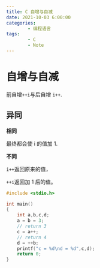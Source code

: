 ```yaml
---
title: C 自增与自减
date: 2021-10-03 6:00:00
categories:
        - 编程语言
tags:
        - C
        - Note
---
```


# 自增与自减

前自增`++i`与后自增 `i++`.

## 异同

**相同**

最终都会使 i 的值加 1.

**不同**

`i++`返回原来的值，

`++i`返回加 1 后的值。

```c
#include <stdio.h>

int main()
{
    int a,b,c,d;
    a = b = 3;
    // return 3
    c = a++;
    // return 4
    d = ++b;
    printf("c = %d\nd = %d",c,d);
    return 0;
}
```
